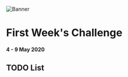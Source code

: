 ![Banner](https://github.com/FlutterKerala/WeeklyChallenges/blob/master/weeklybanner.png?raw=true)
# First Week's Challenge 
#### 4 - 9 May 2020

## TODO List
